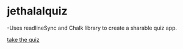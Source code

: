 # jethalalquiz
-Uses readlineSync and Chalk library to create a sharable quiz app.

[take the quiz](https://replit.com/@SachinMishra4/IgnorantSmoggyCompilerbug-1#index.js?embed=1&output=1)

